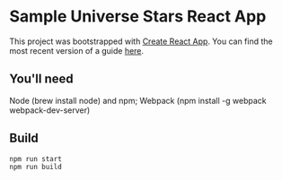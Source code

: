# Sample Universe Stars React App

This project was bootstrapped with [Create React App](https://github.com/facebookincubator/create-react-app).
You can find the most recent version of a guide [here](https://github.com/facebookincubator/create-react-app/blob/master/template/README.md).

## You'll need

Node (brew install node) and npm;
Webpack (npm install -g webpack webpack-dev-server)

## Build

```
npm run start
npm run build
```
